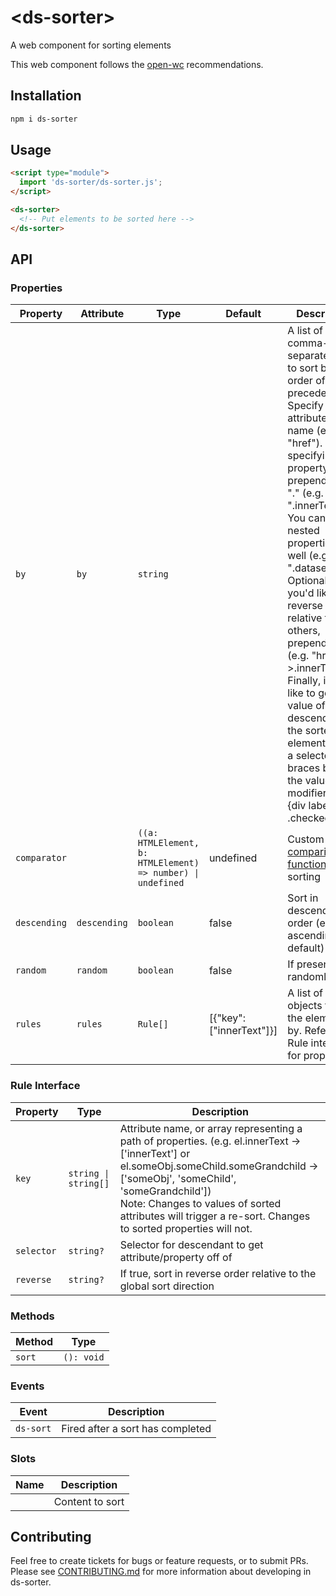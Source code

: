 # \<ds-sorter>

A web component for sorting elements

This web component follows the [open-wc](https://github.com/open-wc/open-wc) recommendations.

## Installation
```bash
npm i ds-sorter
```

## Usage
```html
<script type="module">
  import 'ds-sorter/ds-sorter.js';
</script>

<ds-sorter>
  <!-- Put elements to be sorted here -->
</ds-sorter>
```

## API
### Properties

| Property     | Attribute    | Type                                             | Default                 | Description                                      |
|--------------|--------------|--------------------------------------------------|-------------------------|--------------------------------------------------|
| `by`         | `by`         | `string`                                         |                         | A list of comma-separated rules to sort by in order of precedence. <br/>Specify attributes by name (e.g. "href"). If specifying a property, prepend with "." (e.g. ".innerText"). You can use nested properties as well (e.g. ".dataset.row"). <br/>Optionally, if you'd like to reverse a rule relative to the others, prepend a ">" (e.g. "href, >.innerText"). <br/>Finally, if you'd like to get a value of a descendant of the sorted element, wrap a selector in braces before the value and modifiers (e.g. {div label input} .checked). |
| `comparator` |              | `((a: HTMLElement, b: HTMLElement) => number) \| undefined` | undefined             | Custom [comparison function](https://developer.mozilla.org/en-US/docs/Web/JavaScript/Reference/Global_Objects/Array/sort) for sorting |
| `descending` | `descending` | `boolean`                                        | false                   | Sort in descending order (else ascending is default) |
| `random`     | `random`     | `boolean`                                        | false                   | If present, sorts randomly                       |
| `rules`      | `rules`      | `Rule[]`                                         | [{"key":["innerText"]}] | A list of rule objects to sort the elements by. Refer to Rule interface for properties. |

### Rule Interface

| Property   | Type                | Description |
|------------|---------------------|-------------|
| `key`      | `string \| string[]` | Attribute name, or array representing a path of properties. (e.g. el.innerText -> ['innerText'] or el.someObj.someChild.someGrandchild -> ['someObj', 'someChild', 'someGrandchild'])  </br>Note: Changes to values of sorted attributes will trigger a re-sort. Changes to sorted properties will not. |
| `selector` | `string?`           | Selector for descendant to get attribute/property off of |
| `reverse`  | `string?`           | If true, sort in reverse order relative to the global sort direction |

### Methods

| Method | Type       |
|--------|------------|
| `sort` | `(): void` |

### Events

| Event     | Description |
|-----------|-------------|
| `ds-sort` | Fired after a sort has completed |

### Slots

| Name | Description     |
|------|-----------------|
|      | Content to sort |

## Contributing

Feel free to create tickets for bugs or feature requests, or to submit PRs. Please see [CONTRIBUTING.md](docs/CONTRIBUTING.md) for more information about developing in ds-sorter.